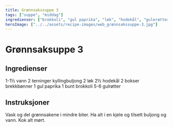 ```yaml
---
title: Grønnsakssuppe 3
tags: ["suppe", "middag"]
ingredienser: ["brokkoli", "gul paprika", "løk", "hodekål", "gulerøtter"]
heroImage: ["../../assets/recipe-images/web_grønnsakssuppe-3.jpg"]
---
```


# Grønnsaksuppe 3

## Ingredienser

1-1½ vann
2 terninger kyllingbuljong
2 løk
2½ hodekål
2 bokser brekkbønner
1 gul paprika
1 bunt brokkoli
5-6 gulrøtter

## Instruksjoner

Vask og del grønnsakene i mindre biter. Ha alt i en kjele og tilsett buljong og vann. Kok alt mørt.
